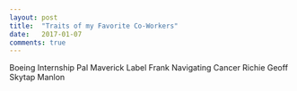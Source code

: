 ```yaml
---
layout: post
title:  "Traits of my Favorite Co-Workers"
date:   2017-01-07
comments: true
---
```


Boeing Internship
  Pal
Maverick Label
  Frank
Navigating Cancer
  Richie
  Geoff
Skytap
  Manlon
